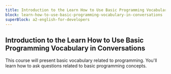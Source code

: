 ```yaml
---
title: Introduction to the Learn How to Use Basic Programming Vocabulary in Conversations
block: learn-how-to-use-basic-programming-vocabulary-in-conversations
superBlock: a2-english-for-developers
---
```


## Introduction to the Learn How to Use Basic Programming Vocabulary in Conversations

This course will present basic vocabulary related to programming. You'll learn how to ask questions related to basic programming concepts.
